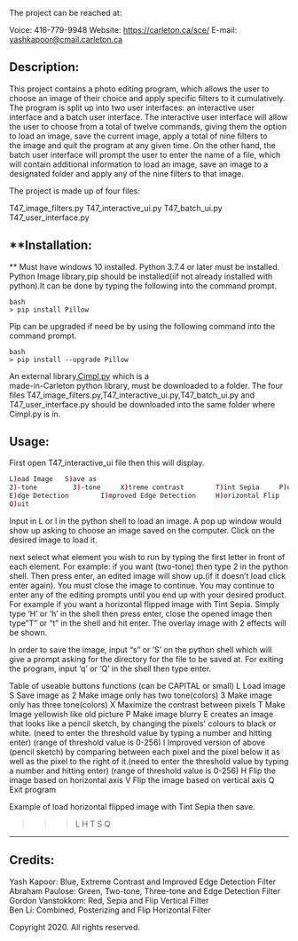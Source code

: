 The project can be reached at:

Voice: 416-779-9948
Website: https://carleton.ca/sce/
E-mail: yashkapoor@cmail.carleton.ca

Description:
----------------

This project contains a photo editing program, which allows the user to choose an image of their choice and apply specific filters to it cumulatively.  
The program is split up into two user interfaces: an interactive user interface and a batch user interface. The interactive user interface will allow  
the user to choose from a total of twelve commands, giving them the option to load an image, save the current image, apply a total of nine filters to  
the image and quit the program at any given time. On the other hand, the batch user interface will prompt the user to enter the name of a file, which  
will contain additional information to load an image, save an image to a designated folder and apply any of the nine filters to that image. 

The project is made up of four files:

T47_image_filters.py
T47_interactive_ui.py
T47_batch_ui.py
T47_user_interface.py


**Installation:
----------------
**
Must have windows 10 installed.
Python 3.7.4 or later must be installed. 
Python Image library,pip should be installed(iif not already installed with python).It can be done by typing the following into the command prompt.
```
bash
> pip install Pillow
```
Pip can be upgraded if need be by using the following command into the command prompt.
```
bash
> pip install --upgrade Pillow
```

An external library,[Cimpl.py](https://culearn.carleton.ca/moodle/pluginfile.php/3648678/mod_folder/content/0/Cimpl.py?forcedownload=1) which is a  
made-in-Carleton python library, must be downloaded to a folder.
The four files T47_image_filters.py,T47_interactive_ui.py,T47_batch_ui.py and T47_user_interface.py should be downloaded into the same folder where Cimpl.py is in.


Usage:
--------
First open T47_interactive_ui file then this will display.
```bash
L)oad Image   S)ave as
2)-tone       	3)-tone		X)treme contrast		T)int Sepia		P)osterizing
E)dge Detection        I)mproved Edge Detection	  	H)orizontal Flip	V)ertical Flip
Q)uit
```
Input in L or l in the python shell to load an image. A pop up window would show up asking to choose an image saved on the computer. Click on the desired image to load it.

next select what element you wish to run by typing the first letter in front of each element. For example: if you want (two-tone) then type 2 in the python shell. Then press enter, an edited image will show up.(if it doesn’t load click enter again). You must close the image to continue.
You may continue to enter any of the editing prompts until you end up with your desired product.
For example if you want a horizontal flipped image with Tint Sepia. Simply type ‘H’ or ’h’ in the shell then press enter, close the opened image then type”T” or “t” in the shell and hit enter. The overlay image with 2 effects will be shown.

In order to save the image, input “s” or ‘S’ on the python shell which will give a prompt asking for the directory for the file to be saved at. 
For exiting the program, input ‘q’ or ‘Q’ in the shell then type enter.

Table of useable buttons functions (can be CAPITAL or small)
L
Load image
S
Save image as
2
Make image only has two tone(colors)
3
Make image only has three tone(colors)
X
Maximize the contrast between pixels
T
Make Image yellowish like old picture
P
Make image blurry
E
creates an image that looks like a pencil sketch, by changing the pixels' colours to black or white. (need to enter the threshold value by typing a number and hitting enter)
(range of threshold value is 0-256)
I
Improved version of above (pencil sketch) by comparing between each pixel and the 
pixel below it as well as the pixel to the right of it.(need to enter the threshold value by typing a number and hitting enter)
(range of threshold value is 0-256)
H
Flip the image based on horizontal axis
V
Flip the image based on vertical axis
Q
Exit program


Example of load  horizontal flipped image with Tint Sepia then save.
>>>L
>>>H
>>>T
>>>S
>>>Q
----------

Credits:
----------

Yash Kapoor: Blue, Extreme Contrast and Improved Edge Detection Filter  
Abraham Paulose: Green, Two-tone, Three-tone and Edge Detection Filter  
Gordon Vanstokkom: Red, Sepia and Flip Vertical Filter  
Ben Li: Combined, Posterizing and Flip Horizontal Filter

Copyright 2020. All rights reserved. 
